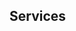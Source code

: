 ## Services
<!-- 
<h4 style="margin:0 10px 0;">Conference Reviewers</h4>

<ul style="margin:0 0 5px;">
  <li><a href="[http://2023.thecvf.com/](https://2024.ieeeicassp.org/)"><autocolor>IEEE International Conference on Acoustics, Speech, and Signal Processing (ICASSP 2024)</autocolor></a></li>
  <li><a href="[http://iccv2021.thecvf.com/](https://2023.ieeeicassp.org/)"><autocolor>IEEE International Conference on Acoustics, Speech, and Signal Processing (ICASSP 2023)</autocolor></a></li>
  <li><a href="https://dmd.umn.edu/"><autocolor>Design of Medical Devices Conference 2019 </autocolor></a></li>
</ul> -->
